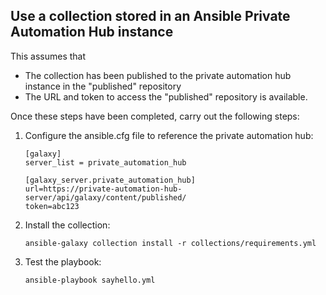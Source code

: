 ## Use a collection stored in an Ansible Private Automation Hub instance

This assumes that
- The collection has been published to the private automation hub instance in the "published" repository
- The URL and token to access the "published" repository is available.

Once these steps have been completed, carry out the following steps:

1. Configure the ansible.cfg file to reference the private automation hub:

       [galaxy]
       server_list = private_automation_hub
       
       [galaxy_server.private_automation_hub]
       url=https://private-automation-hub-server/api/galaxy/content/published/
       token=abc123

2. Install the collection:

    `ansible-galaxy collection install -r collections/requirements.yml`

3. Test the playbook:

    `ansible-playbook sayhello.yml`
